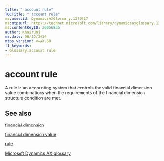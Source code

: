 ```yaml
---
title: " account rule"
TOCTitle: " account rule"
ms:assetid: DynamicsAXGlossary.1370417
ms:mtpsurl: https://technet.microsoft.com/library/dynamicsaxglossary.1370417(v=AX.60)
ms:contentKeyID: 36056835
author: Khairunj
ms.date: 08/25/2014
mtps_version: v=AX.60
f1_keywords:
- Glossary.account rule
---
```


# account rule

A rule in an accounting system that controls the valid financial dimension value combinations when the requirements of the financial dimension structure condition are met.

## See also

[financial dimension](financial-dimension.md)

[financial dimension value](financial-dimension-value.md)

[rule](rule.md)

[Microsoft Dynamics AX glossary](glossary/microsoft-dynamics-ax-glossary.md)

  


